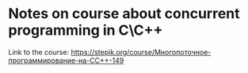 Notes on course about concurrent programming in C\C++
=====================================================

Link to the course: https://stepik.org/course/Многопоточное-программирование-на-СС++-149
